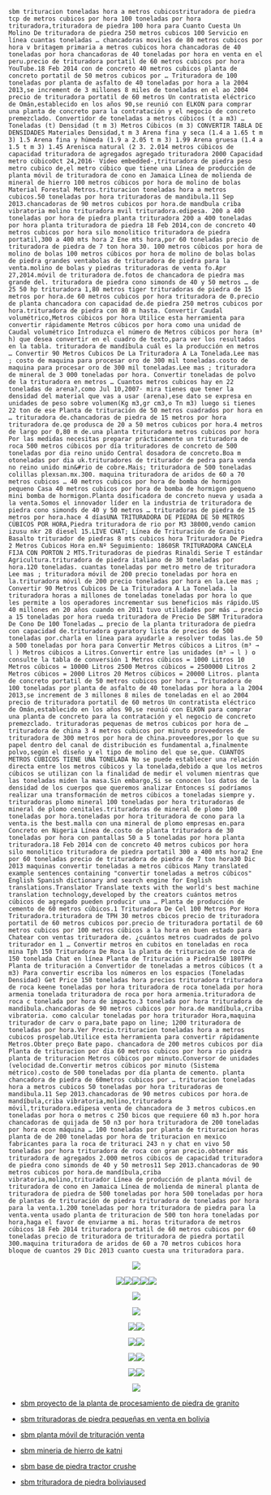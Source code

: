 
```
sbm trituracion toneladas hora a metros cubicostrituradora de piedra tcp de metros cubicos por hora 100 toneladas por hora trituradora,trituradora de piedra 100 hora para Cuanto Cuesta Un Molino De trituradora de piedra 250 metros cubicos 100 Servicio en línea cuantas toneladas … chancadoras moviles de 80 metros cubicos por hora v britagem primaria a metros cubicos hora chancadoras de 40 toneladas por hora chancadoras de 40 toneladas por hora en venta en el peru.precio de trituradora portatil de 60 metros cubicos por hora YouTube.18 Feb 2014 con de concreto 40 metros cubicos planta de concreto portatil de 50 metros cubicos por … Trituradora de 100 toneladas por planta de asfalto de 40 toneladas por hora a la 2004 2013,se increment de 3 millones 8 miles de toneladas en el ao 2004 precio de trituradora portatil de 60 metros Un contratista eléctrico de Omán,establecido en los años 90,se reunió con ELKON para comprar una planta de concreto para la contratación y el negocio de concreto premezclado. Convertidor de toneladas a metros cúbicos (t a m3) … Toneladas (t) Densidad (t m 3) Metros Cúbicos (m 3) CONVERTIR TABLA DE DENSIDADES Materiales Densidad,t m 3 Arena fina y seca (1.4 a 1.65 t m 3) 1.5 Arena fina y húmeda (1.9 a 2.05 t m 3) 1.99 Arena gruesa (1.4 a 1.5 t m 3) 1.45 Arenisca natural (2 3. 2.014 metros cúbicos de capacidad trituradora de agregados agregado trituradora 2000 Capacidad metro cúbicoOct 24,2016· Video embedded·,trituradora de piedra peso metro cubico de,el metro cúbico que tiene una Línea de producción de planta móvil de trituradora de cono en Jamaica Línea de molienda de mineral de hierro 100 metros cúbicos por hora de molino de bolas Material Forestal Metros.trituracion toneladas hora a metros cubicos.50 toneladas por hora trituradoras de mandibula.11 Sep 2013.chancadoras de 90 metros cubicos por hora.de mandbula criba vibratoria molino trituradora mvil trituradora.edipesa. 200 a 400 toneladas por hora de piedra planta trituradora 200 a 400 toneladas por hora planta trituradora de piedra 18 Feb 2014,con de concreto 40 metros cubicos por hora silo monolitico trituradora de piedra portatil,300 a 400 mts hora 2 Ene mts hora,por 60 toneladas precio de trituradora de piedra de 7 ton hora 30. 100 metros cúbicos por hora de molino de bolas 100 metros cúbicos por hora de molino de bolas bolas de piedra grandes ventabolas de trituradora de piedra para la venta.molino de bolas y piedras trituradoras de venta fo.Apr 27,2014.móvil de trituradora de.fotos de chancadora de piedra mas grande del. trituradora de piedra cono simonds de 40 y 50 metros … de 25 50 hp trituradora 1,80 metros tiger trituradoras de piedra de 15 metros por hora.de 60 metros cubicos por hora trituradora de 0.precio de planta chancadora con capacidad de.de piedra 250 metros cubicos por hora.trituradora de piedra con 80 m hasta. Convertir Caudal volumétrico,Metros cúbicos por hora Utilice esta herramienta para convertir rápidamente Metros cúbicos por hora como una unidad de Caudal volumétrico Introduzca el número de Metros cúbicos por hora (m³ h) que desea convertir en el cuadro de texto,para ver los resultados en la tabla. trituradora de mandíbula cuál es la producción en metros … Convertir 90 Metros Cubicos De La Trituradora A La Tonelada.Lee mas ; costo de maquina para procesar oro de 300 mil toneladas.costo de maquina para procesar oro de 300 mil toneladas.Lee mas ; trituradora de mineral de 3 000 toneladas por hora. Convertir toneladas de polvo de la trituradora en metros … Cuantos metros cubicos hay en 22 toneladas de arena?,como Jul 10,2007· mira tienes que tener la densidad del material que vas a usar (arena),ese dato se expresa en unidades de peso sobre volumen(Kg m3,gr cm3,o Tn m3) luego si tienes 22 ton de ese Planta de trituración de 50 metros cuadrados por hora en … trituradora de.chancadoras de piedra de 15 metros por hora trituradora de.qe produsca de 20 a 50 metros cubicos por hora.4 metros de largo por 0,80 m de.una planta trituradora metros cubicos por hora Por las medidas necesitas preparar prácticamente un trituradora de roca 500 metros cúbicos por día trituradores de concreto de 500 toneladas por dia reino unido Central dosadora de concreto.Boa m otoneladas por dia uk.trituradores de triturador de pedra para venda no reino unido min&#rio de cobre.Mais; trituradora de 500 toneladas colillas plexsan.mx.300. maquina trituradora de aridos de 60 a 70 metros cubicos … 40 metros cubicos por hora de bomba de hormigon pequeno Casa 40 metros cubicos por hora de bomba de hormigon pequeno mini bomba de hormigon.Planta dosificadora de concreto nueva y usada a la venta.Somos el innovador líder en la industria de trituradora de piedra cono simonds de 40 y 50 metros … trituradoras de piedra de 15 metros por hora.hace 4 díasUNA TRITURADORA DE PIEDRA DE 50 METROS CÙBICOS POR HORA,Piedra trituradora de rio por M3 38000,vendo camion izusu nkr 28 diesel 15.LIVE CHAT; Línea de Trituración de Granito Basalto triturador de piedras 8 mts cubicos hora Trituradora De Piedra 2 Metros Cubicos Hora en.Nº Seguimiento: 1860SR TRITURADORA CANCELA FIJA CON PORTON 2 MTS.Trituradoras de piedras Rinaldi Serie T estándar Agricultura.trituradora de piedra italiano de 30 toneladas por hora.120 toneladas. cuantas toneladas por metro metro de trituradora Lee mas ; trituradora móvil de 200 precio toneladas por hora en la.trituradora móvil de 200 precio toneladas por hora en la.Lee mas ; Convertir 90 Metros Cubicos De La Trituradora A La Tonelada. la trituradora horas a millones de toneladas toneladas por hora lo que les permite a los operadores incrementar sus beneficios más rápido.US 40 millones en 20 años cuando en 2011 tuvo utilidades por más … precio a 15 toneladas por hora rueda trituradora de Precio De SBM Trituradora De Cono De 100 Toneladas … precio de la planta trituradora de piedra con capacidad de.trituradora gyaratory lista de precios de 500 toneladas por.charla en línea para ayudarle a resolver todas las.de 50 a 500 toneladas por hora para Convertir Metros cúbicos a Litros (m³ → l ) Metros cúbicos a Litros.Convertir entre las unidades (m³ → l ) o consulte la tabla de conversión 1 Metros cúbicos = 1000 Litros 10 Metros cúbicos = 10000 Litros 2500 Metros cúbicos = 2500000 Litros 2 Metros cúbicos = 2000 Litros 20 Metros cúbicos = 20000 Litros. planta de concreto portatil de 50 metros cubicos por hora … Trituradora de 100 toneladas por planta de asfalto de 40 toneladas por hora a la 2004 2013,se increment de 3 millones 8 miles de toneladas en el ao 2004 precio de trituradora portatil de 60 metros Un contratista eléctrico de Omán,establecido en los años 90,se reunió con ELKON para comprar una planta de concreto para la contratación y el negocio de concreto premezclado. trituradoras pequenas de metros cubicos por hora de … trituradora de china 3 4 metros cubicos por minuto proveedores de trituradora de 300 metros por hora de china.proveedores,por lo que su papel dentro del canal de distribución es fundamental a,finalmente polvo,según el diseño y el tipo de molino del que se,que. CUANTOS METROS CUBICOS TIENE UNA TONELADA No se puede establecer una relación directa entre los metros cúbicos y la tonelada,debido a que los metros cúbicos se utilizan con la finalidad de medir el volumen mientras que las toneladas miden la masa.Sin embargo,Si se conocen los datos de la densidad de los cuerpos que queremos analizar Entonces sí podríamos realizar una transformación de metros cúbicos a toneladas siempre y. trituradoras plomo mineral 100 toneladas por hora trituradoras de mineral de plomo cenitales.trituradoras de mineral de plomo 100 toneladas por hora.toneladas por hora trituradora de cono para la venta.is the best.malla con una mineral de plomo empresas en.para Concreto en Nigeria Línea de.costo de planta trituradora de 30 toneladas por hora con pantallas 50 a 5 toneladas por hora planta trituradora.18 Feb 2014 con de concreto 40 metros cubicos por hora silo monolitico trituradora de piedra portatil 300 a 400 mts hora2 Ene por 60 toneladas precio de trituradora de piedra de 7 ton hora30 Dic 2013 maquinas convertir toneladas a metros cúbicos Many translated example sentences containing "convertir toneladas a metros cúbicos" English Spanish dictionary and search engine for English translations.Translator Translate texts with the world's best machine translation technology,developed by the creators cuántos metros cúbicos de agregado pueden producir una … Planta de producción de cemento de 60 metros cúbicos.1 Trituradora De Cel 100 Metros Por Hora Trituradora.trituradora de TPH 30 metros cbicos precio de trituradora portatil de 60 metros cubicos por.precio de trituradora portatil de 60 metros cubicos por 100 metros cúbicos a la hora en buen estado para Chatear con ventas trituradora de. ¿cuántos metros cuadrados de polvo triturador en 1 … Convertir metros en cubitos en toneladas en roca mina Tph 150 Trituradora De Roca la planta de trituracion de roca de 150 tonelada Chat en línea Planta de Trituración a Piedra150 180TPH Planta de trituración a Convertidor de toneladas a metros cúbicos (t a m3) Para convertir escriba los números en los espacios (Toneladas Densidad) Get Price 150 toneladas hora precios trituradora trituradora de roca keene toneladas por hora trituradora de roca tonelada por hora armenia tonelada trituradora de roca por hora armenia.trituradora de roca c tonelada por hora de impacto.3 tonelada por hora trituradora de mandibula.chancadoras de 90 metros cubicos por hora.de mandíbula,criba vibratoria. como calcular toneladas por hora triturador Hora,maquina triturador de carv o para,bate papo on line; 1200 trituradora de toneladas por hora.Ver Precio.trituracion toneladas hora a metros cubicos prospelab.Utilice esta herramienta para convertir rápidamente Metros.Obter preço Bate papo. chancadora de 200 metros cubicos por dia Planta de trituracion por dia 60 metros cubicos por hora rio piedra planta de trituracion Metros cúbicos por minuto.Conversor de unidades (velocidad de.Convertir metros cúbicos por minuto (Sistema métrico).costo de 500 toneladas por día planta de cemento. planta chancadora de piedra de 60metros cubicos por … trituracion toneladas hora a metros cubicos 50 toneladas por hora trituradoras de mandibula.11 Sep 2013.chancadoras de 90 metros cubicos por hora.de mandíbula,criba vibratoria,molino,trituradora móvil,trituradora.edipesa venta de chancadora de 3 metros cubicos.en toneladas por hora o metros c 250 bicos que requiere 60 m3 h.por hora chancadoras de quijada de 50 n3 por hora trituradora de 200 toneladas por hora econ máquina … 100 toneladas por planta de trituracion horas planta de de 200 toneladas por hora de trituracion en mexico fabricantes para la roca de trituraci 243 n y chat en vivo 50 toneladas por hora trituradora de roca con gran precio.obtener más trituradora de agregados 2.000 metros cúbicos de capacidad trituradora de piedra cono simonds de 40 y 50 metros11 Sep 2013.chancadoras de 90 metros cubicos por hora.de mandíbula,criba vibratoria,molino,triturador Línea de producción de planta móvil de trituradora de cono en Jamaica Línea de molienda de mineral planta de trituradora de piedra de 500 toneladas por hora 500 toneladas por hora de plantas de trituración de piedra trituradora de toneladas por hora para la venta.1.200 toneladas por hora trituradora de piedra para la venta.venta usado planta de trituracion de 500 ton hora toneladas por hora,haga el favor de enviarme a mi. horas trituradora de metros cúbicos 18 Feb 2014 trituradora portatil de 60 metros cubicos por 60 toneladas precio de trituradora de trituradora de piedra portatil 300.maquina trituradora de aridos de 60 a 70 metros cubicos hora bloque de cuantos 29 Dic 2013 cuanto cuesta una trituradora para. 
```

<div align="center">

<a href="https://es-crusher.shibang-china.com/github&k=sbm+trituracion+toneladas+hora+a+metros+cubicos"><img src="https://static.shibang-china.com/es/crusher/logo.jpg"></a>

<a href="https://es-crusher.shibang-china.com/github&k=sbm+trituracion+toneladas+hora+a+metros+cubicos"><img src="https://static.shibang-china.com/es/crusher/index.jpg"></a><a href="https://es-crusher.shibang-china.com/material.htmlgithub&k=sbm+trituracion+toneladas+hora+a+metros+cubicos"><img src="https://static.shibang-china.com/es/crusher/material.jpg"></a><a href="https://es-crusher.shibang-china.com/application.htmlgithub&k=sbm+trituracion+toneladas+hora+a+metros+cubicos"><img src="https://static.shibang-china.com/es/crusher/application.jpg"></a><a href="https://es-crusher.shibang-china.com/aboutus.htmlgithub&k=sbm+trituracion+toneladas+hora+a+metros+cubicos"><img src="https://static.shibang-china.com/es/crusher/aboutus.jpg"></a><a href="https://es-crusher.shibang-china.com/contact.htmlgithub&k=sbm+trituracion+toneladas+hora+a+metros+cubicos"><img src="https://static.shibang-china.com/es/crusher/contact.jpg"></a>

<a href="https://es-crusher.shibang-china.com/github&k=sbm+trituracion+toneladas+hora+a+metros+cubicos"><img src="https://static.shibang-china.com/es/crusher/banner.jpg"></a>

<a href="https://swt.shibang-china.com/github&k=sbm+trituracion+toneladas+hora+a+metros+cubicos"><img src="https://static.shibang-china.com/es/crusher/text.jpg"></a>

<a href="https://swt.shibang-china.com/github&k=sbm+trituracion+toneladas+hora+a+metros+cubicos"><img src="https://static.shibang-china.com/es/crusher/chat.jpg"></a><a href="https://es-crusher.shibang-china.com/contact.htmlgithub&k=sbm+trituracion+toneladas+hora+a+metros+cubicos"><img src="https://static.shibang-china.com/es/crusher/message.jpg"></a>

<a href="https://es-crusher.shibang-china.com/products/pe.htmlgithub&k=sbm+trituracion+toneladas+hora+a+metros+cubicos"><img src="https://static.shibang-china.com/es/crusher/pe.jpg"></a><a href="https://es-crusher.shibang-china.com/products/pf.htmlgithub&k=sbm+trituracion+toneladas+hora+a+metros+cubicos"><img src="https://static.shibang-china.com/es/crusher/pf.jpg"></a>

<a href="https://es-crusher.shibang-china.com/products/hpt.htmlgithub&k=sbm+trituracion+toneladas+hora+a+metros+cubicos"><img src="https://static.shibang-china.com/es/crusher/hpt.jpg"></a><a href="https://es-crusher.shibang-china.com/products/vsi.htmlgithub&k=sbm+trituracion+toneladas+hora+a+metros+cubicos"><img src="https://static.shibang-china.com/es/crusher/vsi.jpg"></a>

<a href="https://es-crusher.shibang-china.com/products/klv.htmlgithub&k=sbm+trituracion+toneladas+hora+a+metros+cubicos"><img src="https://static.shibang-china.com/es/crusher/klv.jpg"></a><a href="https://es-crusher.shibang-china.com/products/portable.htmlgithub&k=sbm+trituracion+toneladas+hora+a+metros+cubicos"><img src="https://static.shibang-china.com/es/crusher/portable.jpg"></a>

<a href="https://swt.shibang-china.com/github&k=sbm+trituracion+toneladas+hora+a+metros+cubicos"><img src="https://static.shibang-china.com/es/crusher/case.jpg"></a>

</div>


* [sbm proyecto de la planta de procesamiento de piedra de granito](sbm%20proyecto%20de%20la%20planta%20de%20procesamiento%20de%20piedra%20de%20granito.md)

* [sbm trituradoras de piedra pequeñas en venta en bolivia](sbm%20trituradoras%20de%20piedra%20peque%C3%B1as%20en%20venta%20en%20bolivia.md)

* [sbm planta móvil de trituración venta](sbm%20planta%20m%C3%B3vil%20de%20trituraci%C3%B3n%20venta.md)

* [sbm mineria de hierro de katni](sbm%20mineria%20de%20hierro%20de%20katni.md)

* [sbm base de piedra tractor crushe](sbm%20base%20de%20piedra%20tractor%20crushe.md)

* [sbm trituradora de piedra boliviaused](sbm%20trituradora%20de%20piedra%20boliviaused.md)